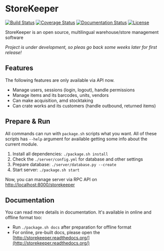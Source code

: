 # StoreKeeper
[![Build Status](https://travis-ci.org/andras-tim/StoreKeeper.svg?branch=master)](https://travis-ci.org/andras-tim/StoreKeeper)
[![Coverage Status](https://coveralls.io/repos/andras-tim/StoreKeeper/badge.svg?branch=master)](https://coveralls.io/r/andras-tim/StoreKeeper?branch=master)
[![Documentation Status](https://readthedocs.org/projects/storekeeper/badge/?version=latest)](https://readthedocs.org/projects/storekeeper/?badge=latest)
[![License](https://img.shields.io/badge/license-GPL%202.0-blue.svg)](https://github.com/andras-tim/StoreKeeper/blob/master/LICENSE)

StoreKeeper is an open source, multilingual warehouse/store management software

*Project is under development, so pleas go back some weeks later for first release!*


## Features
The following features are only available via API now.

* Manage users, sessions (login, logout), handle permissions
* Manage items and its barcodes, units, vendors
* Can make acquisition, amd stocktaking
* Can crate works and its customers (handle outbound, returned items)


## Prepare & Run
All commands can run with `package.sh` scripts what you want. All of these scripts has `--help` argument for
 available getting some info about the current module.

1. Install all dependencies: `./package.sh install`
2. Check the `./server/config.yml` for database and other settings
3. Prepare database: `./server/database.py --create`
4. Start server: `./package.sh start`

Now, you can manage server via RPC API on [http://localhost:8000/storekeeper](http://localhost:8000/storekeeper)


## Documentation
You can read more details in documentation. It's available in online and offline format too:

* Run `./package.sh docs` after preparation for offline format
* For online, pre-built docs, please open the [http://storekeeper.readthedocs.org/](http://storekeeper.readthedocs.org/)
